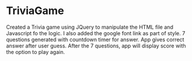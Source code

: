 # TriviaGame

Created a Trivia game using JQuery to manipulate the HTML file and Javascript fo the logic. I also added the google font link as part of style. 7 questions generated with countdown timer for answer. App gives correct answer after user guess. After the 7 questions, app will display score with the option to play again.